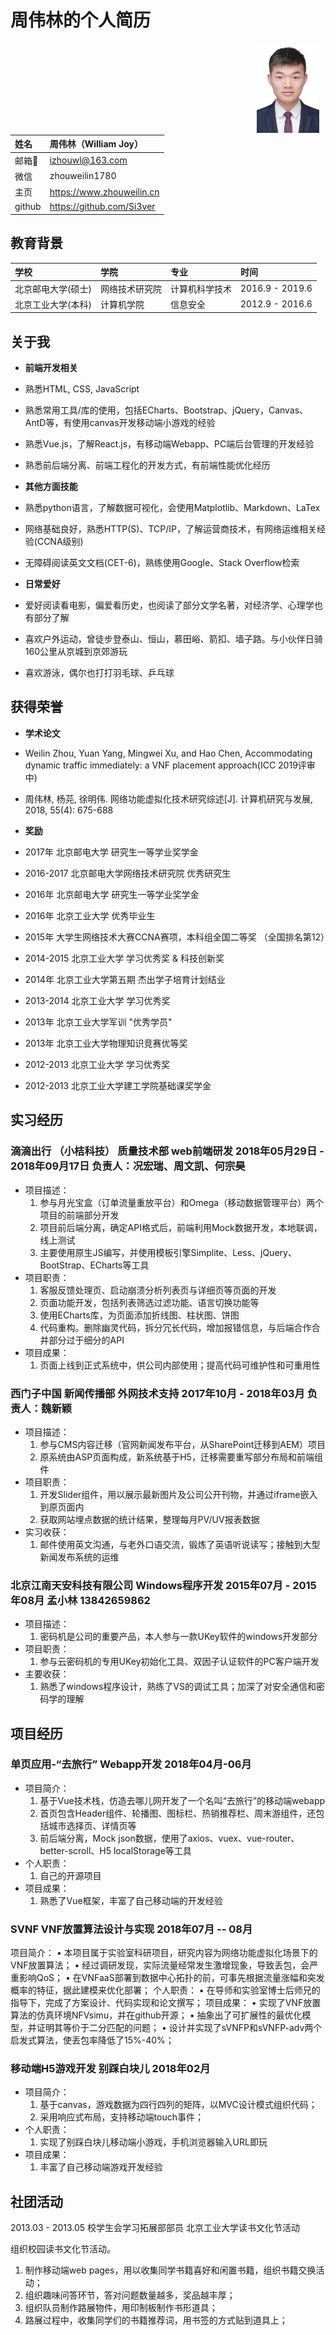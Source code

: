 # 周伟林的个人简历

<div style="float: right"><img src="./avatar.jpg" style="width: 100px;margin-right: 10px"/></div>

姓名    | 周伟林（William Joy）
:----- | :-------------------
邮箱📮  | izhouwl@163.com
微信    | zhouweilin1780
主页    | https://www.zhouweilin.cn
github | https://github.com/Si3ver

## 教育背景

学校 | 学院 | 专业 | 时间
:----- | :------------------- | :-------------------  | :-------------------
北京邮电大学(硕士) | 网络技术研究院 | 计算机科学技术 | 2016.9 - 2019.6
北京工业大学(本科) | 计算机学院    | 信息安全      | 2012.9 - 2016.6

## 关于我

+ **前端开发相关**

+ 熟悉HTML, CSS, JavaScript
+ 熟悉常用工具/库的使用，包括ECharts、Bootstrap、jQuery，Canvas、AntD等，有使用canvas开发移动端小游戏的经验
+ 熟悉Vue.js，了解React.js，有移动端Webapp、PC端后台管理的开发经验
+ 熟悉前后端分离、前端工程化的开发方式，有前端性能优化经历

+ **其他方面技能**

+ 熟悉python语言，了解数据可视化，会使用Matplotlib、Markdown、LaTex
+ 网络基础良好，熟悉HTTP(S)、TCP/IP，了解运营商技术，有网络运维相关经验(CCNA级别)
+ 无障碍阅读英文文档(CET-6)，熟练使用Google、Stack Overflow检索

+ **日常爱好**

+ 爱好阅读看电影，偏爱看历史，也阅读了部分文学名著，对经济学、心理学也有部分了解
+ 喜欢户外运动，曾徒步登泰山、恒山，慕田峪、箭扣、墙子路。与小伙伴日骑160公里从京城到京郊游玩
+ 喜欢游泳，偶尔也打打羽毛球、乒乓球

## 获得荣誉

+ **学术论文**

+ Weilin Zhou, Yuan Yang, Mingwei Xu, and Hao Chen, Accommodating dynamic traffic immediately: a VNF placement approach(ICC 2019评审中)
+ 周伟林, 杨芫, 徐明伟. 网络功能虚拟化技术研究综述[J]. 计算机研究与发展, 2018, 55(4): 675-688

+ **奖励**

+ 2017年    北京邮电大学    研究生一等学业奖学金
+ 2016-2017 北京邮电大学网络技术研究院  优秀研究生
+ 2016年    北京邮电大学    研究生一等学业奖学金
+ 2016年    北京工业大学    优秀毕业生
+ 2015年    大学生网络技术大赛CCNA赛项，本科组全国二等奖 （全国排名第12）
+ 2014-2015 北京工业大学    学习优秀奖 & 科技创新奖
+ 2014年    北京工业大学第五期 杰出学子培育计划结业
+ 2013-2014 北京工业大学 学习优秀奖
+ 2013年    北京工业大学军训 "优秀学员"
+ 2013年    北京工业大学物理知识竞赛优等奖
+ 2012-2013 北京工业大学 学习优秀奖
+ 2012-2013 北京工业大学建工学院基础课奖学金

## 实习经历

### 滴滴出行 （小桔科技）  质量技术部  web前端研发  2018年05月29日 - 2018年09月17日 负责人：况宏瑞、周文凯、何宗昊

* 项目描述：
  1. 参与月光宝盒（订单流量重放平台）和Omega（移动数据管理平台）两个项目的前端部分开发
  2. 项目前后端分离，确定API格式后，前端利用Mock数据开发，本地联调，线上测试
  3. 主要使用原生JS编写，并使用模板引擎Simplite、Less、jQuery、BootStrap、ECharts等工具
* 项目职责：
  1. 客服反馈处理页、启动崩溃分析列表页与详细页等页面的开发
  2. 页面功能开发，包括列表筛选过滤功能、语言切换功能等
  3. 使用ECharts库，为页面添加折线图、柱状图、饼图
  4. 代码重构。删除幽灵代码，拆分冗长代码，增加报错信息，与后端合作合并部分过于细分的API
* 项目成果：
  1. 页面上线到正式系统中，供公司内部使用；提高代码可维护性和可重用性

### 西门子中国  新闻传播部  外网技术支持  2017年10月 - 2018年03月 负责人：魏新颖

* 项目描述：
  1. 参与CMS内容迁移（官网新闻发布平台，从SharePoint迁移到AEM）项目
  2. 原系统由ASP页面构成，新系统基于H5，迁移需要重写部分布局和前端组件
* 项目职责：
  1. 开发Slider组件，用以展示最新图片及公司公开刊物，并通过iframe嵌入到原页面内
  2. 获取网站埋点数据的统计结果，整理每月PV/UV报表数据
* 实习收获：
  1. 邮件使用英文沟通，与老外口语交流，锻炼了英语听说读写；接触到大型新闻发布系统的运维

### 北京江南天安科技有限公司  Windows程序开发  2015年07月 - 2015年08月 孟小林 13842659862

* 项目描述：
  1. 密码机是公司的重要产品，本人参与一款UKey软件的windows开发部分
* 项目职责：
  1. 参与云密码机的专用UKey初始化工具、双因子认证软件的PC客户端开发
* 主要收获：
  1. 熟悉了windows程序设计，熟练了VS的调试工具；加深了对安全通信和密码学的理解

## 项目经历

### 单页应用-“去旅行”  Webapp开发  2018年04月-06月

* 项目简介：
  1. 基于Vue技术栈，仿造去哪儿网开发了一个名叫“去旅行”的移动端webapp
  2. 首页包含Header组件、轮播图、图标栏、热销推荐栏、周末游组件，还包括城市选择页、详情页等
  3. 前后端分离，Mock json数据，使用了axios、vuex、vue-router、better-scroll、H5 localStorage等工具
* 个人职责：
  1. 自己的开源项目
* 项目成果：
  1. 熟悉了Vue框架，丰富了自己移动端的开发经验

### SVNF  VNF放置算法设计与实现  2018年07月 -- 08月

项目简介：
  • 本项目属于实验室科研项目，研究内容为网络功能虚拟化场景下的VNF放置算法；
  • 经过调研发现，实际流量经常发生激增现象，导致丢包，会严重影响QoS；
  • 在VNFaaS部署到数据中心拓扑的前，可事先根据流量涨幅和突发概率的特征，据此建模来优化部署；
个人职责：
  • 在导师和实验室博士后师兄的指导下，完成了方案设计、代码实现和论文撰写；
项目成果：
  • 实现了VNF放置算法的仿真环境NFVsimu，并在github开源；
  • 抽象出了可扩展性的最优化模型，并证明其等价于二分匹配的问题；
  • 设计并实现了sVNFP和sVNFP-adv两个启发式算法，使丢包率降低了15%-40%；

### 移动端H5游戏开发  别踩白块儿  2018年02月

* 项目简介：
  1. 基于canvas，游戏数据为四行四列的矩阵，以MVC设计模式组织代码；
  2. 采用响应式布局，支持移动端touch事件；
* 个人职责：
  1. 实现了别踩白块儿移动端小游戏，手机浏览器输入URL即玩
* 项目成果：
  1. 丰富了自己移动端游戏开发经验

## 社团活动

2013.03 - 2013.05  校学生会学习拓展部部员  北京工业大学读书文化节活动

组织校园读书文化节活动。

1. 制作移动端web pages，用以收集同学书籍喜好和闲置书籍，组织书籍交换活动；
2. 组织趣味问答环节，答对问题数量越多，奖品越丰厚；
3. 组织队员制作路展物件，用印制板制作书形道具；
4. 路展过程中，收集同学们的书籍推荐词，用书签的方式贴到道具上；
